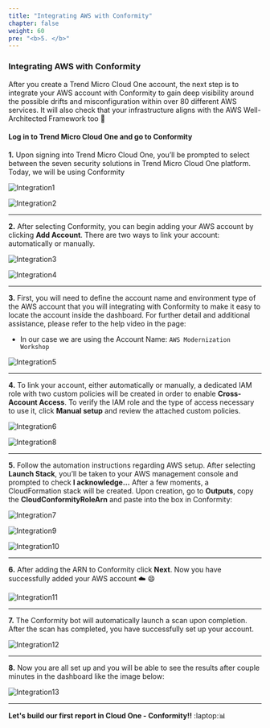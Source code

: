 ```yaml
---
title: "Integrating AWS with Conformity"
chapter: false
weight: 60
pre: "<b>5. </b>"
---
```


### Integrating AWS with Conformity

After you create a Trend Micro Cloud One account, the next step is to integrate your AWS account with Conformity to gain deep visibility around the possible drifts and misconfiguration within over 80 different AWS services. It will also check that your infrastructure aligns with the AWS Well-Architected Framework too :star_struck:


#### Log in to Trend Micro Cloud One and go to Conformity

**1.** Upon signing into Trend Micro Cloud One, you’ll be prompted to select between the seven security solutions in Trend Micro Cloud One platform. Today, we will be using Conformity

![Integration1](/images/integration1.png) 

![Integration2](/images/integration2.png) 

---

**2.** After selecting Conformity, you can begin adding your AWS account by clicking <b>Add Account</b>. There are two ways to link your account: automatically or manually.

![Integration3](/images/integration3.png) 

![Integration4](/images/integration4.png) 

---

**3.** First, you will need to define the account name and environment type of the AWS account that you will integrating with Conformity to make it easy to locate the account inside the dashboard. For further detail and additional assistance, please refer to the help video in the page:

- In our case we are using the Account Name: <code>AWS Modernization Workshop</code>

![Integration5](/images/integration5.png) 

---

**4.** To link your account, either automatically or manually, a dedicated IAM role with two custom policies will be created in order to enable <b>Cross-Account Access</b>. To verify the IAM role and the type of access necessary to use it, click <b>Manual setup</b> and review the attached custom policies.

![Integration6](/images/integration6.png) 

![Integration8](/images/integration8.png) 


---

**5.** Follow the automation instructions regarding AWS setup. After selecting <b>Launch Stack</b>, you’ll be taken to your AWS management console and prompted to check <b>I acknowledge…</b> After a few moments, a CloudFormation stack will be created. Upon creation, go to <b>Outputs</b>, copy the <b>CloudConformityRoleArn</b> and paste into the box in Conformity:

![Integration7](/images/integration7.png) 

![Integration9](/images/integration9.png) 

![Integration10](/images/integration10.png) 

---

**6.** After adding the ARN to Conformity click <b>Next</b>. Now you have successfully added your AWS account  :cloud: :smile:

![Integration11](/images/integration11.png) 

---

**7.** The Conformity bot will automatically launch a scan upon completion. After the scan has completed, you have successfully set up your account.

![Integration12](/images/integration12.png) 

---

**8.** Now you are all set up and you will be able to see the results after couple minutes in the dashboard like the image below:

![Integration13](/images/integration13.png) 

---

**Let's build our first report in Cloud One - Conformity!!** :laptop::bar_chart: